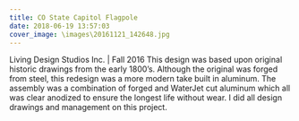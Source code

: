 ```yaml
---
title: CO State Capitol Flagpole
date: 2018-06-19 13:57:03
cover_image: \images\20161121_142648.jpg
---
```

Living Design Studios Inc. | Fall 2016
This design was based upon original historic drawings from the early 1800’s. Although the original was forged from steel, this redesign was a more modern take built in aluminum. The assembly was a combination of forged and WaterJet cut aluminum which all was clear anodized to ensure the longest life without wear. I did all design drawings and management on this project.
